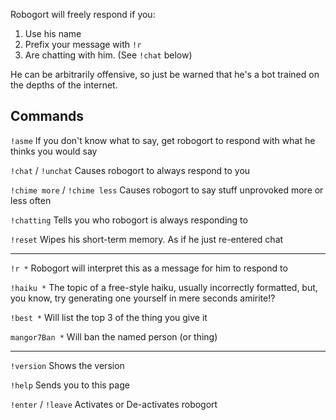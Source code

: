 Robogort will freely respond if you:
1) Use his name
2) Prefix your message with `!r`
3) Are chatting with him. (See `!chat` below)

He can be arbitrarily offensive, so just be warned that he's a bot trained on the depths of the internet.

## Commands

`!asme` If you don't know what to say, get robogort to respond with what he thinks you would say

`!chat` / `!unchat` Causes robogort to always respond to you

`!chime more` / `!chime less` Causes robogort to say stuff unprovoked more or less often

`!chatting` Tells you who robogort is always responding to

`!reset` Wipes his short-term memory. As if he just re-entered chat

---

`!r *` Robogort will interpret this as a message for him to respond to

`!haiku *` The topic of a free-style haiku, usually incorrectly formatted, but, you know, try generating one yourself in mere seconds amirite!?

`!best *` Will list the top 3 of the thing you give it

`mangor7Ban *` Will ban the named person (or thing)

---

`!version` Shows the version

`!help` Sends you to this page

`!enter` / `!leave` Activates or De-activates robogort
